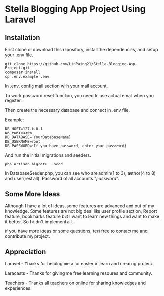 # Stella Blogging App Project Using Laravel

## Installation

First clone or download this repository, install the dependencies, and setup your .env file.

```
git clone https://github.com/LinPaing21/Stella-Blogging-App-Project.git
composer install
cp .env.example .env
```
In .env, config mail section with your mail account.

To work password reset function, you need to use actual email when you register.

Then create the necessary database and connect in .env file.

Example:
 ``` DB_CONNECTION=mysql
DB_HOST=127.0.0.1
DB_PORT=3306
DB_DATABASE={YourDatabaseName}
DB_USERNAME=root
DB_PASSWORD={If you have password, enter your password}  
```

And run the initial migrations and seeders.

```
php artisan migrate --seed
```

In DatabaseSeeder.php, you can see who are admin(1 to 3), author(4 to 8) and user(rest all). Password of all accounts "*password*".

## Some More Ideas

Although I have a lot of ideas, some features are advanced and out of my knowledge. Some features are not big deal like user profile section, Report feature, bookmarks feature but I want to learn new things and want to make it better. So I didn't implement all. 

If you have more ideas or some questions, feel free to contact me and contribute my project.

## Appreciation

Laravel - Thanks for helping me a lot easier to learn and creating project.

Laracasts - Thanks for giving me free learning resoures and community.

Teachers - Thanks all teachers on online for sharing knowledges and experiences.
